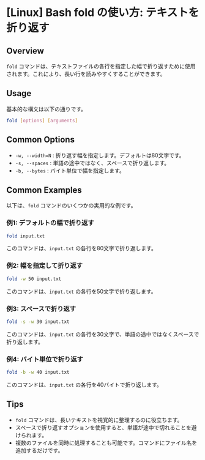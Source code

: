# [Linux] Bash fold の使い方: テキストを折り返す

## Overview
`fold` コマンドは、テキストファイルの各行を指定した幅で折り返すために使用されます。これにより、長い行を読みやすくすることができます。

## Usage
基本的な構文は以下の通りです。

```bash
fold [options] [arguments]
```

## Common Options
- `-w, --width=N` : 折り返す幅を指定します。デフォルトは80文字です。
- `-s, --spaces` : 単語の途中ではなく、スペースで折り返します。
- `-b, --bytes` : バイト単位で幅を指定します。

## Common Examples
以下は、`fold` コマンドのいくつかの実用的な例です。

### 例1: デフォルトの幅で折り返す
```bash
fold input.txt
```
このコマンドは、`input.txt` の各行を80文字で折り返します。

### 例2: 幅を指定して折り返す
```bash
fold -w 50 input.txt
```
このコマンドは、`input.txt` の各行を50文字で折り返します。

### 例3: スペースで折り返す
```bash
fold -s -w 30 input.txt
```
このコマンドは、`input.txt` の各行を30文字で、単語の途中ではなくスペースで折り返します。

### 例4: バイト単位で折り返す
```bash
fold -b -w 40 input.txt
```
このコマンドは、`input.txt` の各行を40バイトで折り返します。

## Tips
- `fold` コマンドは、長いテキストを視覚的に整理するのに役立ちます。
- スペースで折り返すオプションを使用すると、単語が途中で切れることを避けられます。
- 複数のファイルを同時に処理することも可能です。コマンドにファイル名を追加するだけです。